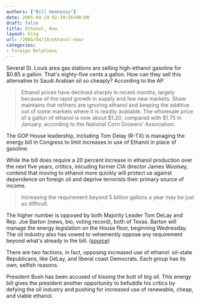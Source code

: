 ```yaml
---
authors: ["Bill Hennessy"]
date: 2005-04-19 02:39:56+00:00
draft: false
title: Ethanol, Now
layout: blog
url: /2005/04/18/ethanol-now/
categories:
- Foreign Relations
---
```


Several St. Louis area gas stations are selling high-ethanol gasoline for $0.85 a gallon.  That's eighty-five cents a gallon.  How can they sell this alternative to Saudi Arabian oil so cheaply?  According to the AP



> Ethanol prices have declined sharply in recent months, largely because of the rapid growth in supply and few new markets. Shaw maintains that refiners are ignoring ethanol and keeping the additive out of some markets where it is readily available. The wholesale price of a gallon of ethanol is now about $1.20, compared with $1.75 in January, according to the National Corn Growers' Association.



The GOP House leadership, including Tom Delay (R-TX) is managing the energy bill in Congress to limit increases in use of Ethanol in place of gasoline.

While the bill does require a 20 percent increase in ethanol production over the next five years, crtitics, inlcuding former CIA director James Woolsey, contend that moving to ethanol more quickly will protect us against dependence on foreign oil and deprive terrorists their primary source of income.



> Increasing the requirement beyond 5 billion gallons a year may be just as difficult.

The higher number is opposed by both Majority Leader Tom DeLay and Rep. Joe Barton (news, bio, voting record), both of Texas. Barton will manage the energy legislation on the House floor, beginning Wednesday. The oil industry also has vowed to vehemently oppose any requirement beyond what's already in the bill.  ([source](https://story.news.yahoo.com/news?tmpl=story&cid=512&ncid=753&e=2&u=/ap/20050419/ap_on_go_co/more_ethanol))



There are two factions, in fact, opposing increased use of ethanol:  oil-state Republicans, like DeLay, and liberal coast Democrats.  Each group has its own, selfish reasons.

President Bush has been accused of kissing the butt of big oil.  This energy bill gives the president another opportunity to befuddle his critics by defying the oil industry and pushing for increased use of renewable, cheap, and viable ethanol.


